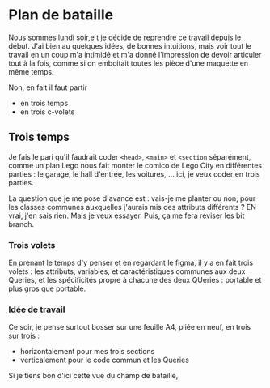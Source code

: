 # Plan de bataille

Nous sommes lundi soir,e t je décide de reprendre ce travail depuis le début. J'ai bien au quelques idées, de bonnes intuitions, mais voir tout le travail en un coup m'a intimidé et m'a donné l'impression de devoir articuler tout à la fois, comme si on emboitait toutes les pièce d'une maquette en même temps.

Non, en fait il faut partir

* en trois temps
* en trois c-volets

## Trois temps

Je fais le pari qu'il faudrait coder ```<head>```, ```<main>``` et ```<section``` séparément, comme un plan Lego nous fait monter le comico de Lego City en différentes parties : le garage, le hall d'entrée, les voitures, ... ici, je veux coder en trois parties.

La question que je me pose d'avance est : vais-je me planter ou non, pour les classes communes auxquelles j'aurais mis des attributs différents ? EN vrai, j'en sais rien. Mais je veux essayer. Puis, ça me fera réviser les bit branch.

### Trois volets

En prenant le temps d'y penser et en regardant le figma, il y a en fait trois volets : les attributs, variables, et caractéristiques communes aux deux Queries, et les spécificités propre à chacune des deux QUeries : portable et plus gros que portable.

### Idée de travail

Ce soir, je pense surtout bosser sur une feuille A4, pliée en neuf, en trois sur trois :

* horizontalement pour mes trois sections
* verticalement pour le code commun et les Queries

Si je tiens bon d'ici cette vue du champ de bataille, 